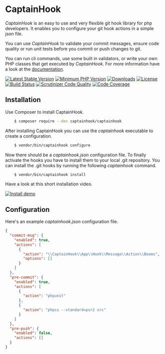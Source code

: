 # CaptainHook

*CaptainHook* is an easy to use and very flexible git hook library for php developers.
It enables you to configure your git hook actions in a simple json file.

You can use *CaptainHook* to validate your commit messages, ensure code quality or run unit tests before you
commit or push changes to git.

You can run cli commands, use some built in validators, or write
your own PHP classes that get executed by *CaptainHook*. For more information have a look at the [documentation](https://captainhookphp.github.io/captainhook/ "CaptainHook Documentation").


[![Latest Stable Version](https://poser.pugx.org/captainhook/captainhook/v/stable.svg?v=1)](https://packagist.org/packages/captainhook/captainhook)
[![Minimum PHP Version](https://img.shields.io/badge/php-%3E%3D%207.0-8892BF.svg)](https://php.net/)
[![Downloads](https://img.shields.io/packagist/dt/captainhook/captainhook.svg?v1)](https://packagist.org/packages/captainhook/captainhook)
[![License](https://poser.pugx.org/captainhookphp/captainhook/license.svg?v=1)](https://packagist.org/packages/captainhook/captainhook)
[![Build Status](https://travis-ci.org/sebastianfeldmann/captainhook.svg?branch=master)](https://travis-ci.org/captainhook/captainhook)
[![Scrutinizer Code Quality](https://scrutinizer-ci.com/g/sebastianfeldmann/captainhook/badges/quality-score.png?b=master&v=1)](https://scrutinizer-ci.com/g/sebastianfeldmann/captainhook/?branch=master)
[![Code Coverage](https://scrutinizer-ci.com/g/sebastianfeldmann/captainhook/badges/coverage.png?b=master&v=1)](https://scrutinizer-ci.com/g/sebastianfeldmann/captainhook/?branch=master)

## Installation

Use Composer to install CaptainHook.
```bash
    $ composer require --dev captainhook/captainhook
```

After installing CaptainHook you can use the *captainhook* executable to create a configuration.
```bash
    $ vendor/bin/captainhook configure
```

Now there should be a *captainhook.json* configuration file.
To finally activate the hooks you have to install them to your local .git repository.
You can install the .git hooks by running the following *captainhook* command.
```bash
    $ vendor/bin/captainhook install
```

Have a look at this short installation video.

[![Install demo](http://img.youtube.com/vi/5PvqhfDEYT8/0.jpg)](http://www.youtube.com/watch?v=5PvqhfDEYT8)

## Configuration

Here's an example *captainhook.json* configuration file.
```json
{
  "commit-msg": {
    "enabled": true,
    "actions": [
      {
        "action": "\\CaptainHook\\App\\Hook\\Message\\Action\\Beams",
        "options": []
      }
    ]
  },
  "pre-commit": {
    "enabled": true,
    "actions": [
      {
        "action": "phpunit"
      },
      {
        "action": "phpcs --standard=psr2 src"
      }
    ]
  },
  "pre-push": {
    "enabled": false,
    "actions": []
  }
}
```
